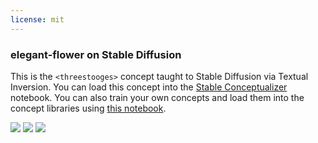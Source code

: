 ```yaml
---
license: mit
---
```

### elegant-flower on Stable Diffusion
This is the `<threestooges>` concept taught to Stable Diffusion via Textual Inversion. You can load this concept into the [Stable Conceptualizer](https://colab.research.google.com/github/huggingface/notebooks/blob/main/diffusers/stable_conceptualizer_inference.ipynb) notebook. You can also train your own concepts and load them into the concept libraries using [this notebook](https://colab.research.google.com/github/huggingface/notebooks/blob/main/diffusers/sd_textual_inversion_training.ipynb).

<img src="https://cdn.discordapp.com/attachments/1017208763964465182/1021033299361140827/pinkgown.png">
<img src="https://cdn.discordapp.com/attachments/1017208763964465182/1021031273495531581/dress2.png">
<img src="https://cdn.discordapp.com/attachments/1017208763964465182/1021031272396636271/imagestomake.png">
